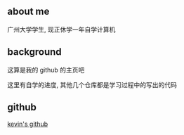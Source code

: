 ## about me

广州大学学生, 现正休学一年自学计算机

## background

这算是我的 github 的主页吧

这里有自学的进度, 其他几个仓库都是学习过程中的写出的代码

## github

[kevin's github](github.com/kevin-keivn)
